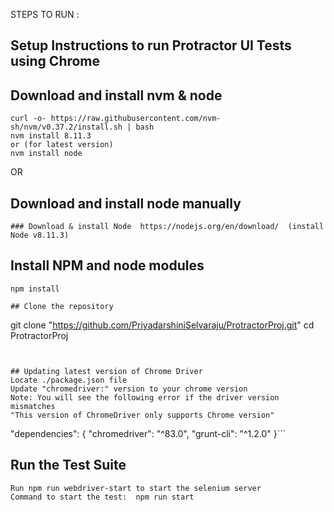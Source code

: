 STEPS TO RUN :

## Setup Instructions to run Protractor UI Tests using Chrome

## Download and install nvm & node
```	
curl -o- https://raw.githubusercontent.com/nvm-sh/nvm/v0.37.2/install.sh | bash
nvm install 8.11.3
or (for latest version)
nvm install node 

```	
OR 
## Download and install node manually
```	
### Download & install Node  https://nodejs.org/en/download/  (install Node v8.11.3)
```

## Install NPM and node modules 
```		
npm install

## Clone the repository
```	
git clone "https://github.com/PriyadarshiniSelvaraju/ProtractorProj.git"
cd ProtractorProj
```	


## Updating latest version of Chrome Driver 
Locate ./package.json file
Update "chromedriver:" version to your chrome version 
Note: You will see the following error if the driver version mismatches
"This version of ChromeDriver only supports Chrome version"
```	
"dependencies": {
	"chromedriver": "^83.0",
	"grunt-cli": "^1.2.0"
}```

## Run the Test Suite
```
Run npm run webdriver-start to start the selenium server
Command to start the test:  npm run start
